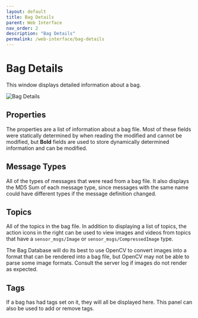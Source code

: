 ```yaml
---
layout: default
title: Bag Details
parent: Web Interface
nav_order: 2
description: "Bag Details"
permalink: /web-interface/bag-details
---
```


# Bag Details

This window displays detailed information about a bag.

![Bag Details](../assets/images/bag_details.png)

## Properties

The properties are a list of information about a bag file.  Most of these fields were
statically determined by when reading the modified and cannot be modified, but **Bold** fields
are used to store dynamically determined information and can be modified.

## Message Types

All of the types of messages that were read from a bag file.  It also
displays the MD5 Sum of each message type, since messages with the same name could have
different types if the message definition changed.

## Topics

All of the topics in the bag file.  In addition to displaying a list of topics, the action
icons in the right can be used to view images and videos from topics that have a `sensor_msgs/Image`
or `sensor_msgs/CompressedImage` type.

The Bag Database will do its best to use OpenCV to convert images into a format that can
be rendered into a bag file, but OpenCV may not be able to parse some image formats.
Consult the server log if images do not render as expected.

## Tags

If a bag has had tags set on it, they will all be displayed here.  This panel can also be
used to add or remove tags.